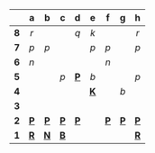 |     |  a  |  b  |  c  |  d  |  e  |  f  |  g  |  h  |
|:---:|:---:|:---:|:---:|:---:|:---:|:---:|:---:|:---:|
|  **8**  |  _r_  |     |     |  _q_  |  _k_  |     |     |  _r_  |
|  **7**  |  _p_  |  _p_  |     |     |  _p_  |  _p_  |     |  _p_  |
|  **6**  |  _n_  |     |     |     |     |  _n_  |     |     |
|  **5**  |     |     |  _p_  |  [**P**](https://github.com/grim-kalman)  |  _b_  |     |     |  _p_  |
|  **4**  |     |     |     |     |  [**K**](http://localhost:8080/api/chess/select?square=e4)  |     |  _b_  |     |
|  **3**  |     |     |     |     |     |     |     |     |
|  **2**  |  [**P**](https://github.com/grim-kalman)  |  [**P**](https://github.com/grim-kalman)  |  [**P**](https://github.com/grim-kalman)  |  [**P**](https://github.com/grim-kalman)  |     |  [**P**](https://github.com/grim-kalman)  |  [**P**](https://github.com/grim-kalman)  |  [**P**](https://github.com/grim-kalman)  |
|  **1**  |  [**R**](https://github.com/grim-kalman)  |  [**N**](https://github.com/grim-kalman)  |  [**B**](https://github.com/grim-kalman)  |     |     |     |     |  [**R**](https://github.com/grim-kalman)  |
